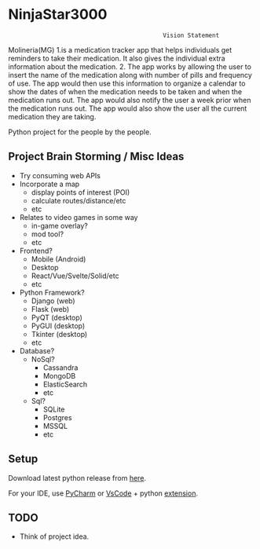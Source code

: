 # NinjaStar3000

						                        Vision Statement 

 Molineria(MG) 
1.is a medication tracker app that helps individuals get reminders to take their medication. It also gives the individual extra information about the medication. 
2. The app works by allowing the user to insert the name of the medication along with number of pills and frequency of use. The app would then use this information to organize a calendar to show the dates of when the medication needs to be taken and when the medication runs out. The app would also notify the user a week prior when the medication runs out. The app would also show the user all the current medication they are taking. 


Python project for the people by the people.

## Project Brain Storming / Misc Ideas

- Try consuming web APIs
- Incorporate a map
  - display points of interest (POI)
  - calculate routes/distance/etc
  - etc
- Relates to video games in some way
  - in-game overlay?
  - mod tool?
  - etc
- Frontend?
  - Mobile (Android)
  - Desktop
  - React/Vue/Svelte/Solid/etc
  - etc
- Python Framework?
  - Django (web)
  - Flask (web)
  - PyQT (desktop)
  - PyGUI (desktop)
  - Tkinter (desktop)
  - etc
- Database?
  - NoSql?
    - Cassandra
    - MongoDB
    - ElasticSearch
    - etc
  - Sql?
    - SQLite
    - Postgres
    - MSSQL
    - etc

## Setup

Download latest python release from [here](https://www.python.org/).

For your IDE, use [PyCharm](https://www.jetbrains.com/pycharm/)
or [VsCode](https://code.visualstudio.com/) + python [extension](https://marketplace.visualstudio.com/items?itemName=ms-python.python).

## TODO

- Think of project idea.
